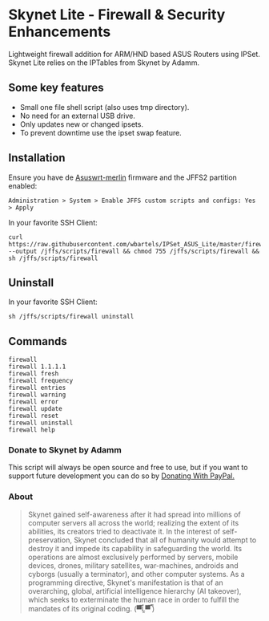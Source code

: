 # Skynet Lite - Firewall & Security Enhancements

Lightweight firewall addition for ARM/HND based ASUS Routers using IPSet.
Skynet Lite relies on the IPTables from Skynet by Adamm.

## Some key features
- Small one file shell script (also uses tmp directory).
- No need for an external USB drive.
- Only updates new or changed ipsets.
- To prevent downtime use the ipset swap feature.

## Installation
Ensure you have de [Asuswrt-merlin](https://www.asuswrt-merlin.net/) firmware and the JFFS2 partition enabled:
```
Administration > System > Enable JFFS custom scripts and configs: Yes > Apply
```

In your favorite SSH Client:

```Shell
curl https://raw.githubusercontent.com/wbartels/IPSet_ASUS_Lite/master/firewall.sh --output /jffs/scripts/firewall && chmod 755 /jffs/scripts/firewall && sh /jffs/scripts/firewall
```

## Uninstall

In your favorite SSH Client:

```Shell
sh /jffs/scripts/firewall uninstall
```

## Commands

```Shell
firewall
firewall 1.1.1.1
firewall fresh
firewall frequency
firewall entries
firewall warning
firewall error
firewall update
firewall reset
firewall uninstall
firewall help
```

### Donate to Skynet by Adamm

This script will always be open source and free to use, but if you want to support future development you can do so by [Donating With PayPal.](https://www.paypal.com/cgi-bin/webscr?cmd=_s-xclick&hosted_button_id=BPN4LTRZKDTML)

### About

> Skynet gained self-awareness after it had spread into millions of computer servers all across the world; realizing the extent of its abilities, its creators tried to deactivate it. In the interest of self-preservation, Skynet concluded that all of humanity would attempt to destroy it and impede its capability in safeguarding the world. Its operations are almost exclusively performed by servers, mobile devices, drones, military satellites, war-machines, androids and cyborgs (usually a terminator), and other computer systems. As a programming directive, Skynet's manifestation is that of an overarching, global, artificial intelligence hierarchy (AI takeover), which seeks to exterminate the human race in order to fulfill the mandates of its original coding. (▀̿Ĺ̯▀̿ ̿)
